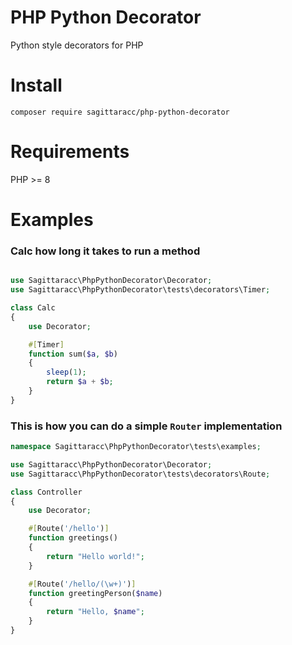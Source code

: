 # PHP Python Decorator
Python style decorators for PHP

# Install
`composer require sagittaracc/php-python-decorator`

# Requirements
PHP >= 8

# Examples
### Calc how long it takes to run a method
```php

use Sagittaracc\PhpPythonDecorator\Decorator;
use Sagittaracc\PhpPythonDecorator\tests\decorators\Timer;

class Calc
{
    use Decorator;

    #[Timer]
    function sum($a, $b)
    {
        sleep(1);
        return $a + $b;
    }
}
```
### This is how you can do a simple `Router` implementation
```php
namespace Sagittaracc\PhpPythonDecorator\tests\examples;

use Sagittaracc\PhpPythonDecorator\Decorator;
use Sagittaracc\PhpPythonDecorator\tests\decorators\Route;

class Controller
{
    use Decorator;

    #[Route('/hello')]
    function greetings()
    {
        return "Hello world!";
    }

    #[Route('/hello/(\w+)')]
    function greetingPerson($name)
    {
        return "Hello, $name";
    }
}
```
